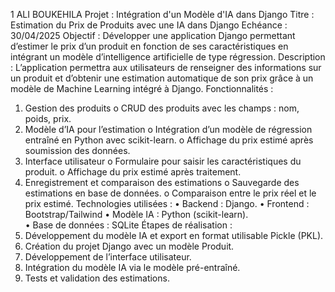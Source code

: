 
1
ALI BOUKEHILA 
Projet : Intégration d'un Modèle d'IA dans Django 
Titre : Estimation du Prix de Produits avec une IA dans Django 
Echéance : 30/04/2025 
Objectif : 
Développer une application Django permettant d’estimer le prix d’un produit en fonction de ses 
caractéristiques en intégrant un modèle d’intelligence artificielle de type régression. 
Description : 
L’application  permettra  aux  utilisateurs  de  renseigner  des  informations  sur  un  produit  et 
d’obtenir  une  estimation  automatique  de  son  prix  grâce  à  un  modèle  de  Machine  Learning 
intégré à Django. 
Fonctionnalités : 
1. Gestion des produits 
o CRUD des produits avec les champs : nom, poids, prix. 
2. Modèle d’IA pour l’estimation 
o Intégration d’un modèle de régression entraîné en Python avec scikit-learn. 
o Affichage du prix estimé après soumission des données. 
3. Interface utilisateur 
o Formulaire pour saisir les caractéristiques du produit. 
o Affichage du prix estimé après traitement. 
4. Enregistrement et comparaison des estimations 
o Sauvegarde des estimations en base de données. 
o Comparaison entre le prix réel et le prix estimé. 
Technologies utilisées : 
• Backend : Django. 
• Frontend : Bootstrap/Tailwind 
• Modèle IA : Python (scikit-learn).  
• Base de données : SQLite 
Étapes de réalisation : 
1. Développement du modèle IA et export en format utilisable Pickle (PKL). 
2. Création du projet Django avec un modèle Produit. 
3. Développement de l’interface utilisateur. 
4. Intégration du modèle IA via le modèle pré-entraîné. 
5. Tests et validation des estimations. 
 